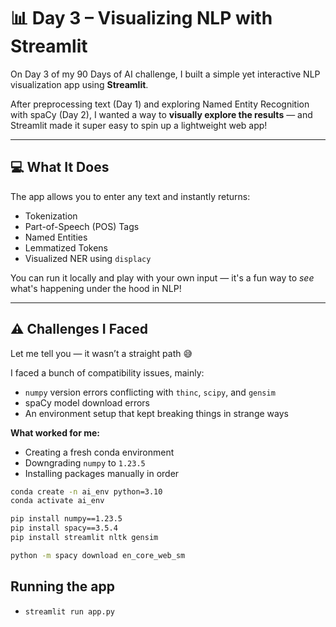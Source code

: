 # 📊 Day 3 – Visualizing NLP with Streamlit

On Day 3 of my 90 Days of AI challenge, I built a simple yet interactive NLP visualization app using **Streamlit**.

After preprocessing text (Day 1) and exploring Named Entity Recognition with spaCy (Day 2), I wanted a way to **visually explore the results** — and Streamlit made it super easy to spin up a lightweight web app!

---

## 💻 What It Does

The app allows you to enter any text and instantly returns:

- Tokenization
- Part-of-Speech (POS) Tags
- Named Entities
- Lemmatized Tokens
- Visualized NER using `displacy`

You can run it locally and play with your own input — it's a fun way to *see* what's happening under the hood in NLP!

---

## ⚠️ Challenges I Faced

Let me tell you — it wasn’t a straight path 😅

I faced a bunch of compatibility issues, mainly:

- `numpy` version errors conflicting with `thinc`, `scipy`, and `gensim`
- spaCy model download errors
- An environment setup that kept breaking things in strange ways

**What worked for me:**

- Creating a fresh conda environment
- Downgrading `numpy` to `1.23.5`
- Installing packages manually in order

```bash
conda create -n ai_env python=3.10
conda activate ai_env

pip install numpy==1.23.5
pip install spacy==3.5.4
pip install streamlit nltk gensim

python -m spacy download en_core_web_sm
```

## Running the app

- `streamlit run app.py`
